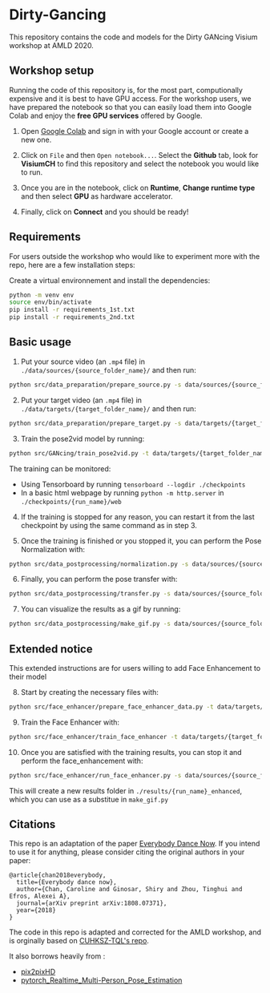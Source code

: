 # Dirty-Gancing
This repository contains the code and models for the Dirty GANcing Visium workshop at AMLD 2020.

## Workshop setup

Running the code of this repository is, for the most part, computionally expensive and it is best to have GPU access. For the workshop users, we have prepared the notebook so that you can easily load them into Google Colab and enjoy the **free GPU services** offered by Google.

1) Open [Google Colab](https://colab.research.google.com/) and sign in with your Google account or create a new one.

2) Click on `File` and then `Open notebook...`. Select the **Github** tab, look for **VisiumCH** to find this repository and select the notebook you would like to run.

3) Once you are in the notebook, click on **Runtime**, **Change runtime type** and then select **GPU** as hardware accelerator.

4) Finally, click on **Connect** and you should be ready!


## Requirements
For users outside the workshop who would like to experiment more with the repo, here are a few installation steps:

Create a virtual environnement and install the dependencies:
```bash
python -m venv env
source env/bin/activate
pip install -r requirements_1st.txt
pip install -r requirements_2nd.txt
```

## Basic usage

1)  Put your source video (an `.mp4` file) in `./data/sources/{source_folder_name}/` 
and then run:
```bash
python src/data_preparation/prepare_source.py -s data/sources/{source_folder_name}
```
2) Put your target video (an `.mp4` file) in `./data/targets/{target_folder_name}/` 
and then run: 
```bash
python src/data_preparation/prepare_target.py -s data/targets/{target_folder_name}
```

3) Train the pose2vid model by running:
```bash
python src/GANcing/train_pose2vid.py -t data/targets/{target_folder_name} -r {run_name}
```
The training can be monitored:
* Using Tensorboard by running `tensorboard --logdir ./checkpoints`
* In a basic html webpage by running `python -m http.server` in `./checkpoints/{run_name}/web`

4) If the training is stopped for any reason, you can restart it from the last
checkpoint by using the same command as in step 3.

5) Once the training is finished or you stopped it, you can perform the Pose Normalization with:
```bash
python src/data_postprocessing/normalization.py -s data/sources/{source_folder_name} -t data/targets/{target_folder_name}
```

6) Finally, you can perform the pose transfer with:
```bash
python src/data_postprocessing/transfer.py -s data/sources/{source_folder_name} -r {run_name}
```

7) You can visualize the results as a gif by running:
```bash
python src/data_postprocessing/make_gif.py -s data/sources/{source_folder_name} -r results/{run_name}
```

## Extended notice

This extended instructions are for users willing to add Face Enhancement to their model

8) Start by creating the necessary files with:
```bash
python src/face_enhancer/prepare_face_enhancer_data.py -t data/targets/{target_folder_name} -r {run_name}
```

9) Train the Face Enhancer with:
```bash
python src/face_enhancer/train_face_enhancer -t data/targets/{target_folder_name} -r {run_name}
```

10) Once you are satisfied with the training results, you can stop it and perform the face_enhancement with:
```bash
python src/face_enhancer/run_face_enhancer.py -s data/sources/{source_folder_name} -t data/targets/{target_folder_name} -r {run_name}
```
This will create a new results folder in `./results/{run_name}_enhanced`, which you can use as a substitue in `make_gif.py`

## Citations

This repo is an adaptation of the paper [Everybody Dance Now](https://arxiv.org/pdf/1808.07371.pdf). If you intend to use it for anything, please consider citing the original authors in your paper:

```
@article{chan2018everybody,
  title={Everybody dance now},
  author={Chan, Caroline and Ginosar, Shiry and Zhou, Tinghui and Efros, Alexei A},
  journal={arXiv preprint arXiv:1808.07371},
  year={2018}
}
```

The code in this repo is adapted and corrected for the AMLD workshop, and is orginally based on [CUHKSZ-TQL's repo](https://github.com/CUHKSZ-TQL/EverybodyDanceNow_reproduce_pytorch). 

It also borrows heavily from :
* [pix2pixHD](https://github.com/NVIDIA/pix2pixHD) 
* [pytorch_Realtime_Multi-Person_Pose_Estimation](https://github.com/last-one/Pytorch_Realtime_Multi-Person_Pose_Estimation)